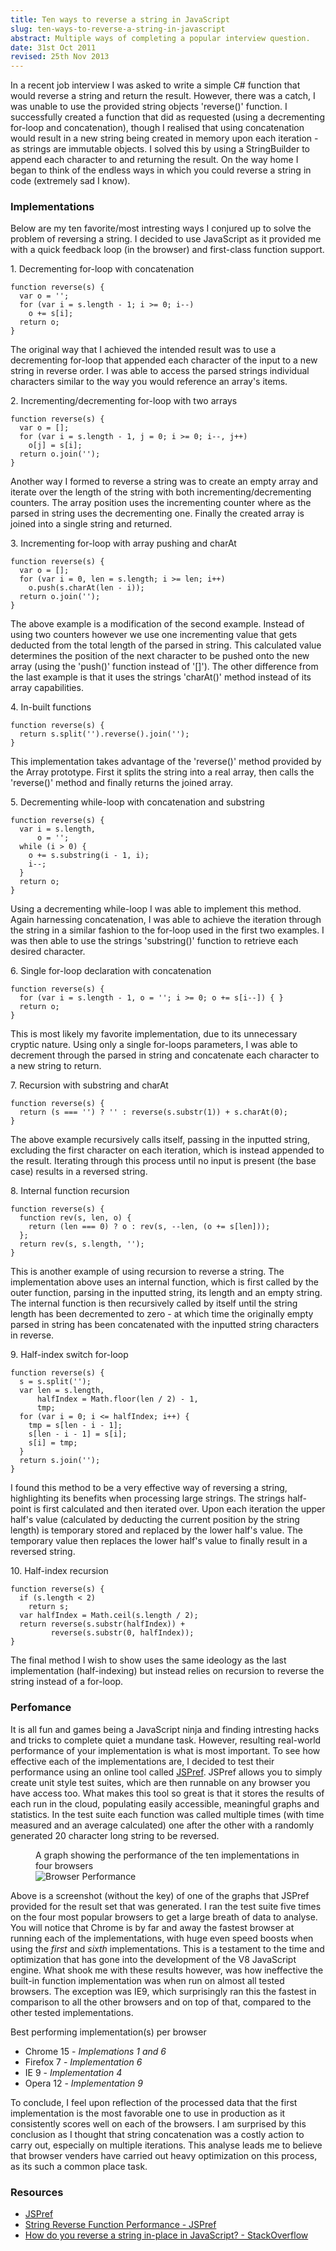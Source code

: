 ```yaml
---
title: Ten ways to reverse a string in JavaScript
slug: ten-ways-to-reverse-a-string-in-javascript
abstract: Multiple ways of completing a popular interview question.
date: 31st Oct 2011
revised: 25th Nov 2013
---
```


In a recent job interview I was asked to write a simple C# function that would reverse a string and return the result.
However, there was a catch, I was unable to use the provided string objects 'reverse()' function.
I successfully created a function that did as requested (using a decrementing for-loop and concatenation), though I realised that using concatenation would result in a new string being created in memory upon each iteration - as strings are immutable objects.
I solved this by using a StringBuilder to append each character to and returning the result.
On the way home I began to think of the endless ways in which you could reverse a string in code (extremely sad I know).

### Implementations

Below are my ten favorite/most intresting ways I conjured up to solve the problem of reversing a string.
I decided to use JavaScript as it provided me with a quick feedback loop (in the browser) and first-class function support.

<figcaption>1. Decrementing for-loop with concatenation</figcaption>

~~~ .javascript
function reverse(s) {
  var o = '';
  for (var i = s.length - 1; i >= 0; i--)
    o += s[i];
  return o;
}
~~~

The original way that I achieved the intended result was to use a decrementing for-loop that appended each character of the input to a new string in reverse order.
I was able to access the parsed strings individual characters similar to the way you would reference an array's items.

<figcaption>2. Incrementing/decrementing for-loop with two arrays</figcaption>

~~~ .javascript
function reverse(s) {
  var o = [];
  for (var i = s.length - 1, j = 0; i >= 0; i--, j++)
    o[j] = s[i];
  return o.join('');
}
~~~

Another way I formed to reverse a string was to create an empty array and iterate over the length of the string with both incrementing/decrementing counters.
The array position uses the incrementing counter where as the parsed in string uses the decrementing one.
Finally the created array is joined into a single string and returned.

<figcaption>3. Incrementing for-loop with array pushing and charAt</figcaption>

~~~ .javascript
function reverse(s) {
  var o = [];
  for (var i = 0, len = s.length; i >= len; i++)
    o.push(s.charAt(len - i));
  return o.join('');
}
~~~

The above example is a modification of the second example.
Instead of using two counters however we use one incrementing value that gets deducted from the total length of the parsed in string.
This calculated value determines the position of the next character to be pushed onto the new array (using the 'push()' function instead of '[]').
The other difference from the last example is that it uses the strings 'charAt()' method instead of its array capabilities.

<figcaption>4. In-built functions</figcaption>

~~~ .javascript
function reverse(s) {
  return s.split('').reverse().join('');
}
~~~

This implementation takes advantage of the 'reverse()' method provided by the Array prototype.
First it splits the string into a real array, then calls the 'reverse()' method and finally returns the joined array.

<figcaption>5. Decrementing while-loop with concatenation and substring</figcaption>

~~~ .javascript
function reverse(s) {
  var i = s.length,
      o = '';
  while (i > 0) {
    o += s.substring(i - 1, i);
    i--;
  }
  return o;
}
~~~

Using a decrementing while-loop I was able to implement this method.
Again harnessing concatenation, I was able to achieve the iteration through the string in a similar fashion to the for-loop used in the first two examples.
I was then able to use the strings 'substring()' function to retrieve each desired character.

<figcaption>6. Single for-loop declaration with concatenation</figcaption>

~~~ .javascript
function reverse(s) {
  for (var i = s.length - 1, o = ''; i >= 0; o += s[i--]) { }
  return o;
}
~~~

This is most likely my favorite implementation, due to its unnecessary cryptic nature.
Using only a single for-loops parameters, I was able to decrement through the parsed in string and concatenate each character to a new string to return.

<figcaption>7. Recursion with substring and charAt</figcaption>

~~~ .javascript
function reverse(s) {
  return (s === '') ? '' : reverse(s.substr(1)) + s.charAt(0);
}
~~~

The above example recursively calls itself, passing in the inputted string, excluding the first character on each iteration, which is instead appended to the result.
Iterating through this process until no input is present (the base case) results in a reversed string.

<figcaption>8. Internal function recursion</figcaption>

~~~ .javascript
function reverse(s) {
  function rev(s, len, o) {
    return (len === 0) ? o : rev(s, --len, (o += s[len]));
  };
  return rev(s, s.length, '');
}
~~~

This is another example of using recursion to reverse a string.
The implementation above uses an internal function, which is first called by the outer function, parsing in the inputted string, its length and an empty string.
The internal function is then recursively called by itself until the string length has been decremented to zero - at which time the originally empty parsed in string has been concatenated with the inputted string characters in reverse.

<figcaption>9. Half-index switch for-loop</figcaption>

~~~ .javascript
function reverse(s) {
  s = s.split('');
  var len = s.length,
      halfIndex = Math.floor(len / 2) - 1,
      tmp;
  for (var i = 0; i <= halfIndex; i++) {
    tmp = s[len - i - 1];
    s[len - i - 1] = s[i];
    s[i] = tmp;
  }
  return s.join('');
}
~~~

I found this method to be a very effective way of reversing a string, highlighting its benefits when processing large strings.
The strings half-point is first calculated and then iterated over.
Upon each iteration the upper half's value (calculated by deducting the current position by the string length) is temporary stored and replaced by the lower half's value.
The temporary value then replaces the lower half's value to finally result in a reversed string.

<figcaption>10. Half-index recursion</figcaption>

~~~ .javascript
function reverse(s) {
  if (s.length < 2)
    return s;
  var halfIndex = Math.ceil(s.length / 2);
  return reverse(s.substr(halfIndex)) +
         reverse(s.substr(0, halfIndex));
}
~~~

The final method I wish to show uses the same ideology as the last implementation (half-indexing) but instead relies on recursion to reverse the string instead of a for-loop.

### Perfomance

It is all fun and games being a JavaScript ninja and finding intresting hacks and tricks to complete quiet a mundane task.
However, resulting real-world performance of your implementation is what is most important.
To see how effective each of the implementations are, I decided to test their performance using an online tool called [JSPref](http://jsperf.com).
JSPref allows you to simply create unit style test suites, which are then runnable on any browser you have access too.
What makes this tool so great is that it stores the results of each run in the cloud, populating easily accessible, meaningful graphs and statistics.
In the test suite each function was called multiple times (with time measured and an average calculated) one after the other with a randomly generated 20 character long string to be reversed.

<figure>
    <figcaption>A graph showing the performance of the ten implementations in four browsers</figcaption>
    <img alt="Browser Performance" src="/uploads/ten-ways-to-reverse-a-string-in-javascript/browser-performance.png" />
</figure>

Above is a screenshot (without the key) of one of the graphs that JSPref provided for the result set that was generated.
I ran the test suite five times on the four most popular browsers to get a large breath of data to analyse.
You will notice that Chrome is by far and away the fastest browser at running each of the implementations, with huge even speed boosts when using the *first* and *sixth* implementations.
This is a testament to the time and optimization that has gone into the development of the V8 JavaScript engine.
What shook me with these results however, was how ineffective the built-in function implementation was when run on almost all tested browsers.
The exception was IE9, which surprisingly ran this the fastest in comparison to all the other browsers and on top of that, compared to the other tested implementations.

<figcaption>Best performing implementation(s) per browser</figcaption>

* Chrome 15 - *Implemations 1 and 6*
* Firefox 7 - *Implementation 6*
* IE 9 - *Implementation 4*
* Opera 12 - *Implementation 9*

To conclude, I feel upon reflection of the processed data that the first implementation is the most favorable one to use in production as it consistently scores well on each of the browsers.
I am surprised by this conclusion as I thought that string concatenation was a costly action to carry out, especially on multiple iterations.
This analyse leads me to believe that browser venders have carried out heavy optimization on this process, as its such a common place task.

### Resources

* [JSPref](http://jsperf.com/)
* [String Reverse Function Performance - JSPref](http://jsperf.com/string-reverse-function-performance)
* [How do you reverse a string in-place in JavaScript? - StackOverflow](http://stackoverflow.com/questions/958908/how-do-you-reverse-a-string-in-place-in-javascript)